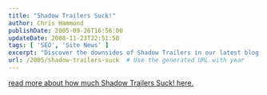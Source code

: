 ```yaml
---
title: "Shadow Trailers Suck!"
author: Chris Hammond
publishDate: 2005-09-26T16:56:00
updateDate: 2008-11-23T22:51:58
tags: [ 'SEO', 'Site News' ]
excerpt: "Discover the downsides of Shadow Trailers in our latest blog post. Uncover why Shadow Trailers may not be the best choice for your needs. Read more!"
url: /2005/shadow-trailers-suck  # Use the generated URL with year
---
```

<p><a href="https://www.chrishammond.com/tabid/54/itemid/327/shadow-trailers-in-ocala-florida">read more about how much Shadow Trailers Suck! here.</a></p>

